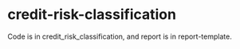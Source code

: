 # credit-risk-classification

Code is in credit_risk_classification, and report is in report-template.
